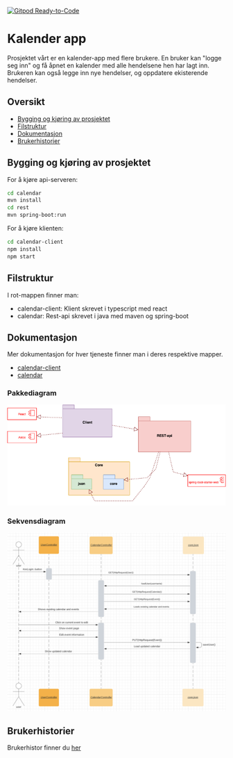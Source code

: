 [![Gitpod Ready-to-Code](https://img.shields.io/badge/Gitpod-Ready--to--Code-blue?logo=gitpod)](https://gitpod.stud.ntnu.no/#https://gitlab.stud.idi.ntnu.no/it1901/groups-2021/gr2156/gr2156/-/tree/master)

# Kalender app

Prosjektet vårt er en kalender-app med flere brukere. En bruker kan "logge seg inn" og få åpnet en kalender med alle hendelsene hen har lagt inn. Brukeren kan også legge inn nye hendelser, og oppdatere ekisterende hendelser.

## Oversikt

-   [Bygging og kjøring av prosjektet](#bygging-og-kjøring-av-prosjektet)
-   [Filstruktur](#filstruktur)
-   [Dokumentasjon](#dokumentasjon)
-   [Brukerhistorier](#brukerhistorier)

## Bygging og kjøring av prosjektet

For å kjøre api-serveren:

```bash
cd calendar
mvn install
cd rest
mvn spring-boot:run
```

For å kjøre klienten:

```bash
cd calendar-client
npm install
npm start
```

## Filstruktur

I rot-mappen finner man:

-   calendar-client: Klient skrevet i typescript med react
-   calendar: Rest-api skrevet i java med maven og spring-boot

## Dokumentasjon

Mer dokumentasjon for hver tjeneste finner man i deres respektive mapper.

-   [calendar-client](./calendar-client/README.md)
-   [calendar](./calendar/README.md)

### Pakkediagram

![Pakkediagram](./docs/resources/Package_diagram.png)

### Sekvensdiagram

![Sekvensdiagram](./docs/resources/Sequence_diagram.png)

## Brukerhistorier

Brukerhistor finner du [her](./docs/resources/brukerhistorier.md)
